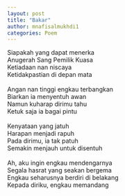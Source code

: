 ```yaml
---
layout: post
title: "Bakar"
author: mnafisalmukhdi1
categories: Poem
---
```

Siapakah yang dapat menerka<br>
Anugerah Sang Pemilik Kuasa<br>
Ketiadaan nan niscaya<br>
Ketidakpastian di depan mata<br>
<br>
Angan nan tinggi engkau terbangkan<br>
Biarkan ia menyentuh awan<br>
Namun kuharap dirimu tahu<br>
Ketuk saja ia bagai pintu<br>
<br>
Kenyataan yang jatuh<br>
Harapan menjadi rapuh<br>
Pada dirimu, ia tak patuh<br>
Semakin menjauh untuk disentuh<br>
<br>
Ah, aku ingin engkau mendengarnya<br>
Segala hasrat yang seakan bergema<br>
Engkau seharusnya berdiri di belakang<br>
Kepada diriku, engkau memandang
